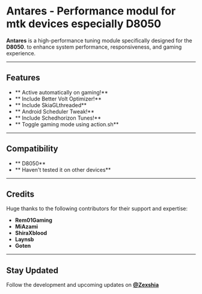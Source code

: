 #  Antares -  Performance modul for mtk devices especially D8050 

**Antares** is a high-performance tuning module specifically designed for the **D8050**. to enhance system performance, responsiveness, and gaming experience.  

---

##  Features  
- ** Active automatically on gaming!**
- ** Include Better Volt Optimizer!**
- ** Include SkiaGLthreaded**
- ** Android Scheduler Tweak!**
- ** Include Schedhorizon Tunes!**
- ** Toggle gaming mode using action.sh**

---

##  Compatibility  
- ** D8050**
- ** Haven't tested it on other devices** 
 
---

##  Credits  
Huge thanks to the following contributors for their support and expertise:  
- **Rem01Gaming**  
- **MiAzami**  
- **ShiraXblood**  
- **Laynsb**  
- **Goten**  

---

## Stay Updated  
Follow the development and upcoming updates on **[@Zexshia](https://t.me/zexshiach)**